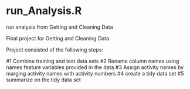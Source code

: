 run_Analysis.R
==============

run analysis from Getting and Cleaning Data

Final project for Getting and Cleaning Data

Project consisted of the following steps:

#1 Combine training and test data sets
#2 Rename column names using names feature variables provided in the data
#3 Assign activity names by marging activity names with activity numbers
#4 create a tidy data set
#5 summarize on the tidy data set

